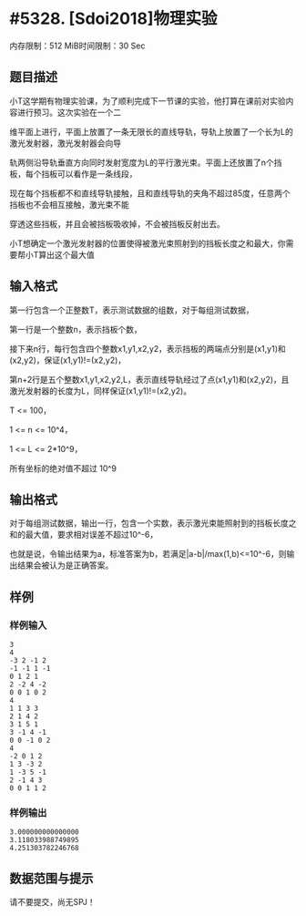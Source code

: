 # #5328. [Sdoi2018]物理实验

内存限制：512 MiB时间限制：30 Sec

## 题目描述

小T这学期有物理实验课，为了顺利完成下一节课的实验，他打算在课前对实验内容进行预习。这次实验在一个二

维平面上进行，平面上放置了一条无限长的直线导轨，导轨上放置了一个长为L的激光发射器，激光发射器会向导

轨两侧沿导轨垂直方向同时发射宽度为L的平行激光束。平面上还放置了n个挡板，每个挡板可以看作是一条线段，

现在每个挡板都不和直线导轨接触，且和直线导轨的夹角不超过85度，任意两个挡板也不会相互接触，激光束不能

穿透这些挡板，并且会被挡板吸收掉，不会被挡板反射出去。

小T想确定一个激光发射器的位置使得被激光束照射到的挡板长度之和最大，你需要帮小T算出这个最大值

## 输入格式

第一行包含一个正整数T，表示测试数据的组数，对于每组测试数据，

第一行是一个整数n，表示挡板个数，

接下来n行，每行包含四个整数x1,y1,x2,y2，表示挡板的两端点分别是(x1,y1)和(x2,y2)，保证(x1,y1)!=(x2,y2)，

第n+2行是五个整数x1,y1,x2,y2,L，表示直线导轨经过了点(x1,y1)和(x2,y2)，且激光发射器的长度为L，同样保证(x1,y1)!=(x2,y2)。

T <= 100，

1 <= n <= 10^4，

1 <= L <= 2*10^9，

所有坐标的绝对值不超过 10^9

## 输出格式

对于每组测试数据，输出一行，包含一个实数，表示激光束能照射到的挡板长度之和的最大值，要求相对误差不超过10^-6，

也就是说，令输出结果为a，标准答案为b，若满足|a-b|/max(1,b)<=10^-6，则输出结果会被认为是正确答案。

## 样例

### 样例输入

    
    3
    4
    -3 2 -1 2
    -1 -1 1 -1
    0 1 2 1
    2 -2 4 -2
    0 0 1 0 2
    4
    1 1 3 3
    2 1 4 2
    3 1 5 1
    3 -1 4 -1
    0 0 -1 0 2
    4
    -2 0 1 2
    1 3 -3 2
    1 -3 5 -1
    2 -1 4 3
    0 0 1 1 2
    
    

### 样例输出

    
    3.000000000000000
    3.118033988749895
    4.251303782246768
    

## 数据范围与提示

请不要提交，尚无SPJ！
